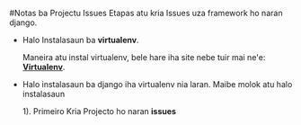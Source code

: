 
#Notas ba Projectu Issues
Etapas atu kria Issues uza framework ho naran django.

- Halo Instalasaun ba **virtualenv**.

	Maneira atu instal virtualenv, bele hare iha site nebe tuir mai ne'e: __[Virtualenv]()__.

- Halo instalasaun ba django iha virtualenv nia laran. Maibe molok atu halo instalasaun
	
	1). Primeiro Kria Projecto ho naran **issues**
		
	

